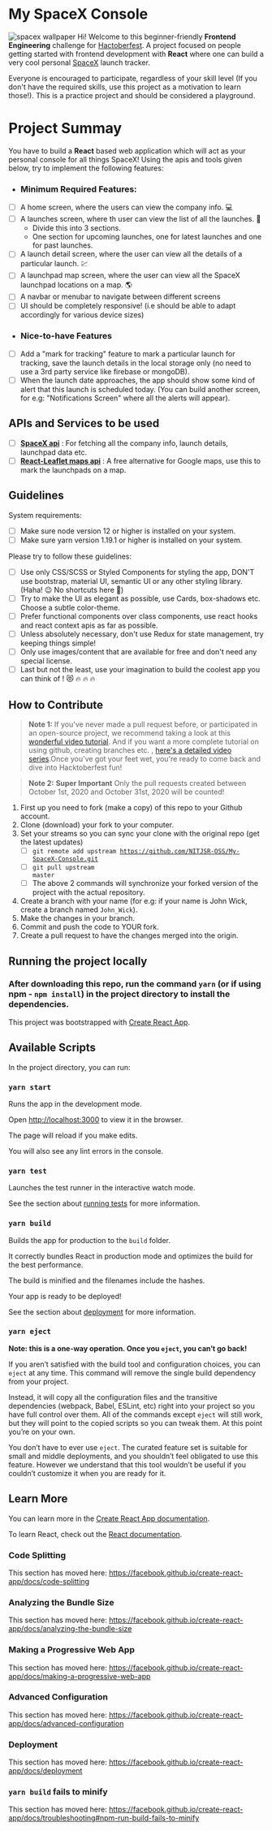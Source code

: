 # My SpaceX Console

![spacex wallpaper](https://raw.githubusercontent.com/AdityaPratap006/My-SpaceX-Console/master/readme-image.jpg)
Hi! Welcome to this beginner-friendly **Frontend Engineering** challenge for [Hactoberfest](https://hacktoberfest.digitalocean.com/). A project focused on people getting started with frontend development with **React** where one can build a very cool personal [SpaceX](https://www.spacex.com/) launch tracker.

Everyone is encouraged to participate, regardless of your skill level (If you don't have the required skills, use this project as a motivation to learn those!). This is a practice project and should be considered a playground.

# Project Summay

You have to build a **React** based web application which will act as your personal console for all things SpaceX!
Using the apis and tools given below, try to implement the following features:

- ### Minimum Required Features:
- [ ] A home screen, where the users can view the company info. :computer:
- [ ] A launches screen, where th user can view the list of all the launches. :rocket:
  - Divide this into 3 sections.
  - One section for upcoming launches, one for latest launches and one for past launches.
- [ ] A launch detail screen, where the user can view all the details of a particular launch. :chart:
- [ ] A launchpad map screen, where the user can view all the SpaceX launchpad locations on a map. :earth_americas:
- [ ] A navbar or menubar to navigate between different screens
- [ ] UI should be completely responsive! (i.e should be able to adapt accordingly for various device sizes)
- ### Nice-to-have Features
- [ ] Add a "mark for tracking" feature to mark a particular launch for tracking, save the launch details in the local storage only (no need to use a 3rd party service like firebase or mongoDB).
- [ ] When the launch date approaches, the app should show some kind of alert that this launch is scheduled today. (You can build another screen, for e.g: "Notifications Screen" where all the alerts will appear).

## APIs and Services to be used

- [ ] [**SpaceX api**](https://github.com/r-spacex/SpaceX-API/blob/master/docs/v4/README.md) : For fetching all the company info, launch details, launchpad data etc.
- [ ] [**React-Leaflet maps api**](https://react-leaflet.js.org/) : A free alternative for Google maps, use this to mark the launchpads on a map.

## Guidelines

System requirements:

- [ ] Make sure node version 12 or higher is installed on your system.
- [ ] Make sure yarn version 1.19.1 or higher is installed on your system.

Please try to follow these guidelines:

- [ ] Use only CSS/SCSS or Styled Components for styling the app, DON'T use bootstrap, material UI, semantic UI or any other styling library. (Haha! :wink: No shortcuts here :rofl:)
- [ ] Try to make the UI as elegant as possible, use Cards, box-shadows etc. Choose a subtle color-theme.
- [ ] Prefer functional components over class components, use react hooks and react context apis as far as possible.
- [ ] Unless absolutely necessary, don't use Redux for state management, try keeping things simple!
- [ ] Only use images/content that are available for free and don't need any special license.
- [ ] Last but not the least, use your imagination to build the coolest app you can think of ! :heart_eyes_cat: :fire: :fire: :fire:

## How to Contribute

> **Note 1:** If you've never made a pull request before, or participated in an open-source project, we recommend taking a look at this [wonderful video tutorial](https://youtu.be/ZI2D0CI4TXs). And if you want a more complete tutorial on using github, creating branches etc. , [here's a detailed video series](https://www.youtube.com/watch?v=3RjQznt-8kE&list=PL4cUxeGkcC9goXbgTDQ0n_4TBzOO0ocPR).Once you've got your feet wet, you're ready to come back and dive into Hacktoberfest fun!

> **Note 2:** **Super Important** Only the pull requests created between October 1st, 2020 and October 31st, 2020 will be counted!

1.  First up you need to fork (make a copy) of this repo to your Github account.
2.  Clone (download) your fork to your computer.
3.  Set your streams so you can sync your clone with the original repo (get the latest updates)
    - [ ] <code>git remote add upstream https://github.com/NITJSR-OSS/My-SpaceX-Console.git</code>
    - [ ] <code>git pull upstream master</code>
    - [ ] The above 2 commands will synchronize your forked version of the project with the actual repository.
4.  Create a branch with your name (for e.g: if your name is John Wick, create a branch named `John_Wick`).
5.  Make the changes in your branch.
6.  Commit and push the code to YOUR fork.
7.  Create a pull request to have the changes merged into the origin.

## Running the project locally

### After downloading this repo, run the command `yarn` (or if using npm - `npm install`) in the project directory to install the dependencies.

This project was bootstrapped with [Create React App](https://github.com/facebook/create-react-app).

## Available Scripts

In the project directory, you can run:

### `yarn start`

Runs the app in the development mode.<br  />

Open [http://localhost:3000](http://localhost:3000) to view it in the browser.

The page will reload if you make edits.<br  />

You will also see any lint errors in the console.

### `yarn test`

Launches the test runner in the interactive watch mode.<br  />

See the section about [running tests](https://facebook.github.io/create-react-app/docs/running-tests) for more information.

### `yarn build`

Builds the app for production to the `build` folder.<br  />

It correctly bundles React in production mode and optimizes the build for the best performance.

The build is minified and the filenames include the hashes.<br  />

Your app is ready to be deployed!

See the section about [deployment](https://facebook.github.io/create-react-app/docs/deployment) for more information.

### `yarn eject`

**Note: this is a one-way operation. Once you `eject`, you can’t go back!**

If you aren’t satisfied with the build tool and configuration choices, you can `eject` at any time. This command will remove the single build dependency from your project.

Instead, it will copy all the configuration files and the transitive dependencies (webpack, Babel, ESLint, etc) right into your project so you have full control over them. All of the commands except `eject` will still work, but they will point to the copied scripts so you can tweak them. At this point you’re on your own.

You don’t have to ever use `eject`. The curated feature set is suitable for small and middle deployments, and you shouldn’t feel obligated to use this feature. However we understand that this tool wouldn’t be useful if you couldn’t customize it when you are ready for it.

## Learn More

You can learn more in the [Create React App documentation](https://facebook.github.io/create-react-app/docs/getting-started).

To learn React, check out the [React documentation](https://reactjs.org/).

### Code Splitting

This section has moved here: https://facebook.github.io/create-react-app/docs/code-splitting

### Analyzing the Bundle Size

This section has moved here: https://facebook.github.io/create-react-app/docs/analyzing-the-bundle-size

### Making a Progressive Web App

This section has moved here: https://facebook.github.io/create-react-app/docs/making-a-progressive-web-app

### Advanced Configuration

This section has moved here: https://facebook.github.io/create-react-app/docs/advanced-configuration

### Deployment

This section has moved here: https://facebook.github.io/create-react-app/docs/deployment

### `yarn build` fails to minify

This section has moved here: https://facebook.github.io/create-react-app/docs/troubleshooting#npm-run-build-fails-to-minify
